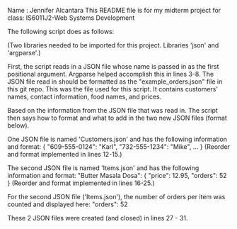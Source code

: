 Name : Jennifer Alcantara
This README file is for my midterm project for class: IS6011J2-Web Systems Development

The following script does as follows:

(Two libraries needed to be imported for this project. Libraries 'json' and 'argparse'.)

First, the script reads in a JSON file whose name is passed in as the first positional argument. Argparse helped accomplish this in lines 3-8.
The JSON file read in should be formatted as the "example_orders.json" file in this git repo. This was the file used for this script.
It contains customers' names, contact information, food names, and prices.

Based on the information from the JSON file that was read in. 
The script then says how to format and what to add in the two new JSON files (format below).

One JSON file is named 'Customers.json' and has the following information and format: 
{
    "609-555-0124": "Karl",
    "732-555-1234": "Mike",
    ...
}
(Reorder and format implemented in lines 12-15.)

The second JSON file is named 'Items.json' and has the following information and format: 
"Butter Masala Dosa": {
        "price": 12.95,
        "orders": 52
}
(Reorder and format implemented in lines 16-25.) 

For the second JSON file ('Items.json'), the number of orders per item was counted and displayed here: "orders": 52

These 2 JSON files were created (and closed) in lines 27 - 31.
